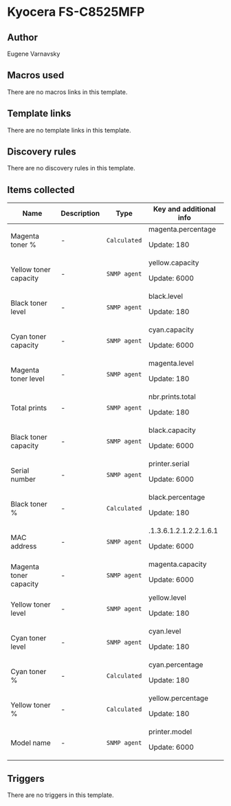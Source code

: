 # Kyocera FS-C8525MFP

## Author

Eugene Varnavsky

## Macros used

There are no macros links in this template.

## Template links

There are no template links in this template.

## Discovery rules

There are no discovery rules in this template.

## Items collected

|Name|Description|Type|Key and additional info|
|----|-----------|----|----|
|Magenta toner %|<p>-</p>|`Calculated`|magenta.percentage<p>Update: 180</p>|
|Yellow toner capacity|<p>-</p>|`SNMP agent`|yellow.capacity<p>Update: 6000</p>|
|Black toner level|<p>-</p>|`SNMP agent`|black.level<p>Update: 180</p>|
|Cyan toner capacity|<p>-</p>|`SNMP agent`|cyan.capacity<p>Update: 6000</p>|
|Magenta toner level|<p>-</p>|`SNMP agent`|magenta.level<p>Update: 180</p>|
|Total prints|<p>-</p>|`SNMP agent`|nbr.prints.total<p>Update: 180</p>|
|Black toner capacity|<p>-</p>|`SNMP agent`|black.capacity<p>Update: 6000</p>|
|Serial number|<p>-</p>|`SNMP agent`|printer.serial<p>Update: 6000</p>|
|Black toner %|<p>-</p>|`Calculated`|black.percentage<p>Update: 180</p>|
|MAC address|<p>-</p>|`SNMP agent`|.1.3.6.1.2.1.2.2.1.6.1<p>Update: 6000</p>|
|Magenta toner capacity|<p>-</p>|`SNMP agent`|magenta.capacity<p>Update: 6000</p>|
|Yellow toner level|<p>-</p>|`SNMP agent`|yellow.level<p>Update: 180</p>|
|Cyan toner level|<p>-</p>|`SNMP agent`|cyan.level<p>Update: 180</p>|
|Cyan toner %|<p>-</p>|`Calculated`|cyan.percentage<p>Update: 180</p>|
|Yellow toner %|<p>-</p>|`Calculated`|yellow.percentage<p>Update: 180</p>|
|Model name|<p>-</p>|`SNMP agent`|printer.model<p>Update: 6000</p>|
## Triggers

There are no triggers in this template.

